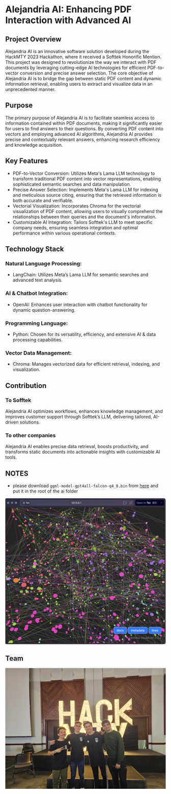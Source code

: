 # Alejandria AI: Enhancing PDF Interaction with Advanced AI


## Project Overview

Alejandria AI is an innovative software solution developed during the HackMTY 2023 Hackathon, where it received a Softtek Honorific Mention. This project was designed to revolutionize the way we interact with PDF documents by leveraging cutting-edge AI technologies for efficient PDF-to-vector conversion and precise answer selection. The core objective of Alejandria AI is to bridge the gap between static PDF content and dynamic information retrieval, enabling users to extract and visualize data in an unprecedented manner.

## Purpose

The primary purpose of Alejandria AI is to facilitate seamless access to information contained within PDF documents, making it significantly easier for users to find answers to their questions. By converting PDF content into vectors and employing advanced AI algorithms, Alejandria AI provides precise and contextually relevant answers, enhancing research efficiency and knowledge acquisition.

## Key Features

* PDF-to-Vector Conversion: Utilizes Meta's Lama LLM technology to transform traditional PDF content into vector representations, enabling sophisticated semantic searches and data manipulation.
* Precise Answer Selection: Implements Meta's Lama LLM for indexing and meticulous source citing, ensuring that the retrieved information is both accurate and verifiable.
* Vectorial Visualization: Incorporates Chroma for the vectorial visualization of PDF content, allowing users to visually comprehend the relationships between their queries and the document's information.
* Customizable AI Integration: Tailors Softtek's LLM to meet specific company needs, ensuring seamless integration and optimal performance within various operational contexts.

## Technology Stack

### Natural Language Processing:
* LangChain: Utilizes Meta’s Lama LLM for semantic searches and advanced text analysis.

### AI & Chatbot Integration:
* OpenAI: Enhances user interaction with chatbot functionality for dynamic question-answering.

### Programming Language:
* Python: Chosen for its versatility, efficiency, and extensive AI & data processing capabilities.

### Vector Data Management:
* Chroma: Manages vectorized data for efficient retrieval, indexing, and visualization.

## Contribution 

### To Sofftek
Alejandria AI optimizes workflows, enhances knowledge management, and improves customer support through Softtek’s LLM, delivering tailored, AI-driven solutions.

### To other companies 
Alejandria AI enables precise data retrieval, boosts productivity, and transforms static documents into actionable insights with customizable AI tools.

## NOTES
- please download `ggml-model-gpt4all-falcon-q4_0.bin` from [here](https://gpt4all.io/index.html) and put it in the root of the ai folder
<div align = "center">
    <img src = "vectorial_brain.jpg" width = "518">
</div>

## Team
<div align = "center">
    <img src = "Team.jpg" width = "518">
</div>
